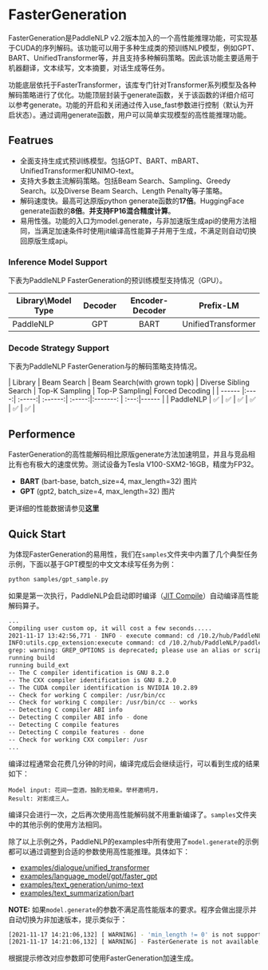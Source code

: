 # FasterGeneration

FasterGeneration是PaddleNLP v2.2版本加入的一个高性能推理功能，可实现基于CUDA的序列解码。该功能可以用于多种生成类的预训练NLP模型，例如GPT、BART、UnifiedTransformer等，并且支持多种解码策略。因此该功能主要适用于机器翻译，文本续写，文本摘要，对话生成等任务。

功能底层依托于FasterTransformer，该库专门针对Transformer系列模型及各种解码策略进行了优化。功能顶层封装于generate函数，关于该函数的详细介绍可以参考generate。功能的开启和关闭通过传入use_fast参数进行控制（默认为开启状态）。通过调用generate函数，用户可以简单实现模型的高性能推理功能。

## Featrues

- 全面支持生成式预训练模型。包括GPT、BART、mBART、UnifiedTransformer和UNIMO-text。
- 支持大多数主流解码策略。包括Beam Search、Sampling、Greedy Search。以及Diverse Beam Search、Length Penalty等子策略。
- 解码速度快。最高可达原版python generate函数的**17倍**。HuggingFace generate函数的**8倍**。**并支持FP16混合精度计算**。
- 易用性强。功能的入口为model.generate，与非加速版生成api的使用方法相同，当满足加速条件时使用jit编译高性能算子并用于生成，不满足则自动切换回原版生成api。

### Inference Model Support
下表为PaddleNLP FasterGeneration的预训练模型支持情况（GPU）。

|  Library\Model Type | Decoder | Encoder-Decoder | Prefix-LM |
|  ------  | :----:| :-----:| :------------------: |
| PaddleNLP         | GPT  | BART  | UnifiedTransformer  |

### Decode Strategy Support
下表为PaddleNLP FasterGeneration与的解码策略支持情况。

|  Library | Beam Search | Beam Search(with grown topk) | Diverse Sibling Search | Top-K Sampling | Top-P Sampling| Forced Decoding |
|  ------  |:----:| :-----:| :------:| :-----:|:-------: | :---:|------ |
| PaddleNLP         | ✅  | ✅  | ✅   | ✅  | ✅ | ✅ |

## Performence

FasterGeneration的高性能解码相比原版generate方法加速明显，并且与竞品相比有也有极大的速度优势。测试设备为Tesla V100-SXM2-16GB，精度为FP32。

- **BART** (bart-base, batch_size=4, max_length=32) 图片
- **GPT** (gpt2, batch_size=4, max_length=32) 图片

更详细的性能数据请参见**这里**

## Quick Start

为体现FasterGeneration的易用性，我们在`samples`文件夹中内置了几个典型任务示例，下面以基于GPT模型的中文文本续写任务为例：

```sh
python samples/gpt_sample.py
```

如果是第一次执行，PaddleNLP会启动即时编译（[JIT Compile](https://www.paddlepaddle.org.cn/documentation/docs/zh/guides/07_new_op/new_custom_op_cn.html#jit-compile)）自动编译高性能解码算子。

```sh
...
Compiling user custom op, it will cost a few seconds.....
2021-11-17 13:42:56,771 - INFO - execute command: cd /10.2/hub/PaddleNLP/paddlenlp/ops/extenstions && /usr/local/bin/python FasterTransformer_setup.py build
INFO:utils.cpp_extension:execute command: cd /10.2/hub/PaddleNLP/paddlenlp/ops/extenstions && /usr/local/bin/python FasterTransformer_setup.py build
grep: warning: GREP_OPTIONS is deprecated; please use an alias or script
running build
running build_ext
-- The C compiler identification is GNU 8.2.0
-- The CXX compiler identification is GNU 8.2.0
-- The CUDA compiler identification is NVIDIA 10.2.89
-- Check for working C compiler: /usr/bin/cc
-- Check for working C compiler: /usr/bin/cc -- works
-- Detecting C compiler ABI info
-- Detecting C compiler ABI info - done
-- Detecting C compile features
-- Detecting C compile features - done
-- Check for working CXX compiler: /usr
...
```

编译过程通常会花费几分钟的时间，编译完成后会继续运行，可以看到生成的结果如下：

```
Model input: 花间一壶酒，独酌无相亲。举杯邀明月，
Result: 对影成三人。
```

编译只会进行一次，之后再次使用高性能解码就不用重新编译了。`samples`文件夹中的其他示例的使用方法相同。

除了以上示例之外，PaddleNLP的examples中所有使用了`model.generate`的示例都可以通过调整到合适的参数使用高性能推理。具体如下：

- [examples/dialogue/unified_transformer](https://github.com/PaddlePaddle/PaddleNLP/tree/develop/examples/dialogue/unified_transformer)
- [examples/language_model/gpt/faster_gpt](https://github.com/PaddlePaddle/PaddleNLP/tree/develop/examples/language_model/gpt/faster_gpt)
- [examples/text_generation/unimo-text](https://github.com/PaddlePaddle/PaddleNLP/tree/develop/examples/text_generation/unimo-text)
- [examples/text_summarization/bart](https://github.com/PaddlePaddle/PaddleNLP/tree/develop/examples/text_summarization/bart)

**NOTE:** 如果`model.generate`的参数不满足高性能版本的要求。程序会做出提示并自动切换为非加速版本，提示类似于：

```sh
[2021-11-17 14:21:06,132] [ WARNING] - 'min_length != 0' is not supported yet in the faster version
[2021-11-17 14:21:06,132] [ WARNING] - FasterGenerate is not available, and the original version would be used instead.
```

根据提示修改对应参数即可使用FasterGeneration加速生成。
